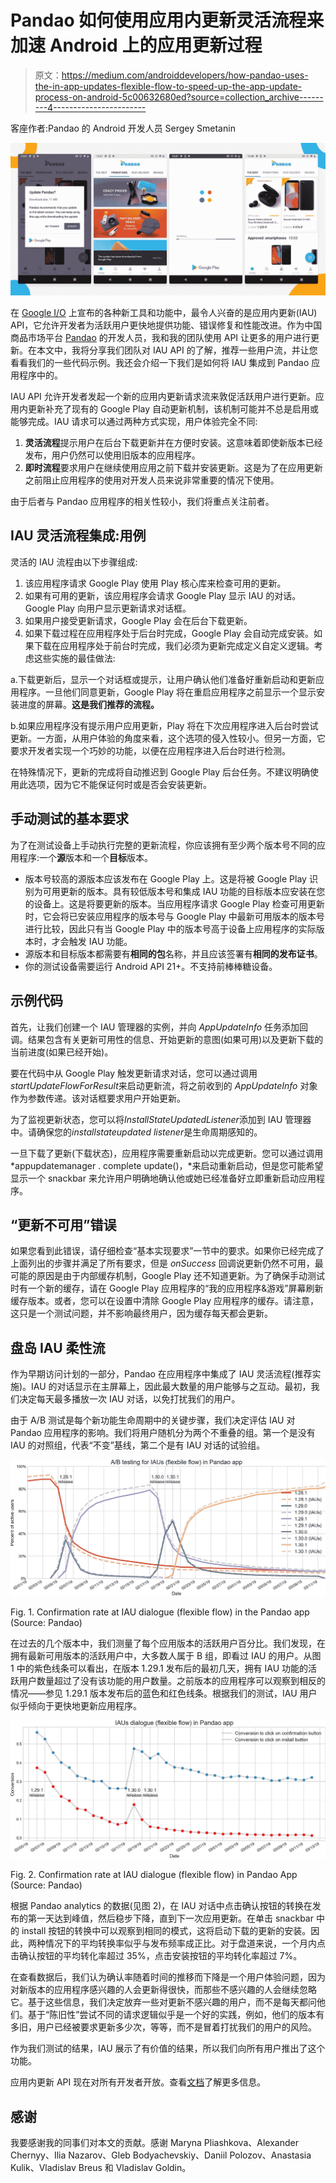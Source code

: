 # Pandao 如何使用应用内更新灵活流程来加速 Android 上的应用更新过程

> 原文：<https://medium.com/androiddevelopers/how-pandao-uses-the-in-app-updates-flexible-flow-to-speed-up-the-app-update-process-on-android-5c00632680ed?source=collection_archive---------4----------------------->

客座作者:Pandao 的 Android 开发人员 Sergey Smetanin

![](img/b8f6437b704b9b3226ea1963a755787f.png)

在 [Google I/O](https://android-developers.googleblog.com/2019/05/whats-new-in-play.html) 上宣布的各种新工具和功能中，最令人兴奋的是应用内更新(IAU) API，它允许开发者为活跃用户更快地提供功能、错误修复和性能改进。作为中国商品市场平台 [Pandao](https://play.google.com/store/apps/details?id=store.panda.client&hl=en) 的开发人员，我和我的团队使用 API 让更多的用户进行更新。在本文中，我将分享我们团队对 IAU API 的了解，推荐一些用户流，并让您看看我们的一些代码示例。我还会介绍一下我们是如何将 IAU 集成到 Pandao 应用程序中的。

IAU API 允许开发者发起一个新的应用内更新请求流来敦促活跃用户进行更新。应用内更新补充了现有的 Google Play 自动更新机制，该机制可能并不总是启用或能够完成。IAU 请求可以通过两种方式实现，用户体验完全不同:

1.  **灵活流程**提示用户在后台下载更新并在方便时安装。这意味着即使新版本已经发布，用户仍然可以使用旧版本的应用程序。
2.  **即时流程**要求用户在继续使用应用之前下载并安装更新。这是为了在应用更新之前阻止应用程序的使用对开发人员来说非常重要的情况下使用。

由于后者与 Pandao 应用程序的相关性较小，我们将重点关注前者。

## IAU 灵活流程集成:用例

灵活的 IAU 流程由以下步骤组成:

1.  该应用程序请求 Google Play 使用 Play 核心库来检查可用的更新。
2.  如果有可用的更新，该应用程序会请求 Google Play 显示 IAU 的对话。Google Play 向用户显示更新请求对话框。
3.  如果用户接受更新请求，Google Play 会在后台下载更新。
4.  如果下载过程在应用程序处于后台时完成，Google Play 会自动完成安装。如果下载在应用程序处于前台时完成，我们必须为更新完成定义自定义逻辑。考虑这些实施的最佳做法:

a.下载更新后，显示一个对话框或提示，让用户确认他们准备好重新启动和更新应用程序。一旦他们同意更新，Google Play 将在重启应用程序之前显示一个显示安装进度的屏幕。**这是我们推荐的流程。**

b.如果应用程序没有提示用户应用更新，Play 将在下次应用程序进入后台时尝试更新。一方面，从用户体验的角度来看，这个选项的侵入性较小。但另一方面，它要求开发者实现一个巧妙的功能，以便在应用程序进入后台时进行检测。

在特殊情况下，更新的完成将自动推迟到 Google Play 后台任务。不建议明确使用此选项，因为它不能保证何时或是否会安装更新。

## 手动测试的基本要求

为了在测试设备上手动执行完整的更新流程，你应该拥有至少两个版本号不同的应用程序:一个**源**版本和一个**目标**版本。

*   版本号较高的源版本应该发布在 Google Play 上。这是将被 Google Play 识别为可用更新的版本。具有较低版本号和集成 IAU 功能的目标版本应安装在您的设备上。这是将要更新的版本。当应用程序请求 Google Play 检查可用更新时，它会将已安装应用程序的版本号与 Google Play 中最新可用版本的版本号进行比较，因此只有当 Google Play 中的版本号高于设备上应用程序的实际版本时，才会触发 IAU 功能。
*   源版本和目标版本都需要有**相同的包**名称，并且应该签署有**相同的发布证书**。
*   你的测试设备需要运行 Android API 21+。不支持前棒棒糖设备。

## 示例代码

首先，让我们创建一个 IAU 管理器的实例，并向 *AppUpdateInfo* 任务添加回调。结果包含有关更新可用性的信息、开始更新的意图(如果可用)以及更新下载的当前进度(如果已经开始)。

要在代码中从 Google Play 触发更新请求对话，您可以通过调用*startUpdateFlowForResult*来启动更新流，将之前收到的 *AppUpdateInfo* 对象作为参数传递。该对话框要求用户开始更新。

为了监视更新状态，您可以将*InstallStateUpdatedListener*添加到 IAU 管理器中。请确保您的*installstateupdated listener*是生命周期感知的。

一旦下载了更新(下载状态)，应用程序需要重新启动以完成更新。您可以通过调用*appupdatemanager . complete update()，*来启动重新启动，但是您可能希望显示一个 snackbar 来允许用户明确地确认他或她已经准备好立即重新启动应用程序。

## “更新不可用”错误

如果您看到此错误，请仔细检查“基本实现要求”一节中的要求。如果你已经完成了上面列出的步骤并满足了所有要求，但是 *onSuccess* 回调说更新仍然不可用，最可能的原因是由于内部缓存机制，Google Play 还不知道更新。为了确保手动测试时有一个新的缓存，请在 Google Play 应用程序的“我的应用程序&游戏”屏幕刷新缓存版本。或者，您可以在设置中清除 Google Play 应用程序的缓存。请注意，这只是一个测试问题，并不影响最终用户，因为缓存每天都会更新。

## 盘岛 IAU 柔性流

作为早期访问计划的一部分，Pandao 在应用程序中集成了 IAU 灵活流程(推荐实施)。IAU 的对话显示在主屏幕上，因此最大数量的用户能够与之互动。最初，我们决定每天最多播放一次 IAU 对话，以免打扰我们的用户。

由于 A/B 测试是每个新功能生命周期中的关键步骤，我们决定评估 IAU 对 Pandao 应用程序的影响。我们将用户随机分为两个不重叠的组。第一个是没有 IAU 的对照组，代表“不变”基线，第二个是有 IAU 对话的试验组。

![](img/7140e69bd4575afc9e78b87239312094.png)

Fig. 1\. Confirmation rate at IAU dialogue (flexible flow) in the Pandao app (Source: Pandao)

在过去的几个版本中，我们测量了每个应用版本的活跃用户百分比。我们发现，在拥有最新可用版本的活跃用户中，大多数人属于 B 组，即看过 IAU 的用户。从图 1 中的紫色线条可以看出，在版本 1.29.1 发布后的最初几天，拥有 IAU 功能的活跃用户数量超过了没有该功能的用户数量。之前版本的应用程序可以观察到相反的情况——参见 1.29.1 版本发布后的蓝色和红色线条。根据我们的测试，IAU 用户似乎倾向于更快地更新应用程序。

![](img/547c0a41a231454ae2d1714b959b7bba.png)

Fig. 2\. Confirmation rate at IAU dialogue (flexible flow) in Pandao App (Source: Pandao)

根据 Pandao analytics 的数据(见图 2)，在 IAU 对话中点击确认按钮的转换在发布的第一天达到峰值，然后稳步下降，直到下一次应用更新。在单击 snackbar 中的 install 按钮的转换中可以观察到相同的模式，这将启动下载的更新的安装。因此，两种情况下的平均转换率似乎与发布频率成正比。对于盘道来说，一个月内点击确认按钮的平均转化率超过 35%，点击安装按钮的平均转化率超过 7%。

在查看数据后，我们认为确认率随着时间的推移而下降是一个用户体验问题，因为对新版本的应用程序感兴趣的人会更新得很快，而那些不感兴趣的人会继续忽略它。基于这些信息，我们决定放弃一些对更新不感兴趣的用户，而不是每天都问他们。基于“陈旧性”尝试不同的请求逻辑似乎是一个好的实践，例如，他们的版本有多旧，用户已经被要求更新多少次，等等，而不是冒着打扰我们的用户的风险。

作为我们测试的结果，IAU 展示了有价值的结果，所以我们向所有用户推出了这个功能。

应用内更新 API 现在对所有开发者开放。查看[文档](https://developer.android.com/guide/app-bundle/in-app-updates)了解更多信息。

## 感谢

我要感谢我的同事们对本文的贡献。感谢 Maryna Pliashkova、Alexander Chernyy、Ilia Nazarov、Gleb Bodyachevskiy、Daniil Polozov、Anastasia Kulik、Vladislav Breus 和 Vladislav Goldin。
